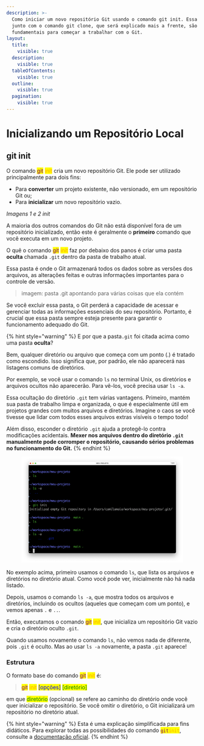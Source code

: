 ```yaml
---
description: >-
  Como iniciar um novo repositório Git usando o comando git init. Essa etapa
  junto com o comando git clone, que será explicado mais a frente, são
  fundamentais para começar a trabalhar com o Git.
layout:
  title:
    visible: true
  description:
    visible: true
  tableOfContents:
    visible: true
  outline:
    visible: true
  pagination:
    visible: true
---
```


# Inicializando um Repositório Local

## git init

O comando <mark style="color:purple;">git</mark> <mark style="color:orange;">init</mark> cria um novo repositório Git. Ele pode ser utilizado principalmente para dois fins:

* Para **converter** um projeto existente, não versionado, em um repositório Git ou;
* Para **inicializar** um novo repositório vazio.

_Imagens 1 e 2 init_

A maioria dos outros comandos do Git não está disponível fora de um repositório inicializado, então este é geralmente o **primeiro** comando que você executa em um novo projeto.

O quê o comando <mark style="color:purple;">git</mark> <mark style="color:orange;">init</mark> faz por debaixo dos panos é criar uma pasta **oculta** chamada `.git` dentro da pasta de trabalho atual.

Essa pasta é onde o Git armazenará todos os dados sobre as versões dos arquivos, as alterações feitas e outras informações importantes para o controle de versão.&#x20;

> imagem: pasta .git apontando para várias coisas que ela contém

Se você excluir essa pasta, o Git perderá a capacidade de acessar e gerenciar todas as informações essenciais do seu repositório. Portanto, é crucial que essa pasta sempre esteja presente para garantir o funcionamento adequado do Git.

{% hint style="warning" %}
E por que a pasta`.git` foi citada acima como uma pasta **oculta**?&#x20;

Bem, qualquer diretório ou arquivo que começa com um ponto (.) é tratado como escondido. Isso significa que, por padrão, ele não aparecerá nas listagens comuns de diretórios.&#x20;

Por exemplo, se você usar o comando `ls` no terminal Unix, os diretórios e arquivos ocultos não aparecerão. Para vê-los, você precisa usar `ls -a`.

Essa ocultação do diretório `.git` tem várias vantagens. Primeiro, mantém sua pasta de trabalho limpa e organizada, o que é especialmente útil em projetos grandes com muitos arquivos e diretórios. Imagine o caos se você tivesse que lidar com todos esses arquivos extras visíveis o tempo todo!&#x20;

Além disso, esconder o diretório `.git` ajuda a protegê-lo contra modificações acidentais. **Mexer nos arquivos dentro do diretório `.git` manualmente pode corromper o repositório, causando sérios problemas no funcionamento do Git.**&#x20;
{% endhint %}

<figure><img src="../../.gitbook/assets/image (24).png" alt=""><figcaption></figcaption></figure>

No exemplo acima, primeiro usamos o comando `ls`, que lista os arquivos e diretórios no diretório atual. Como você pode ver, inicialmente não há nada listado.

Depois, usamos o comando `ls -a`, que mostra todos os arquivos e diretórios, incluindo os ocultos (aqueles que começam com um ponto), e vemos apenas `.` e `..`.

Então, executamos o comando <mark style="color:purple;">git</mark> <mark style="color:orange;">init</mark>, que inicializa um repositório Git vazio e cria o diretório oculto `.git`.

Quando usamos novamente o comando `ls`, não vemos nada de diferente, pois `.git` é oculto. Mas ao usar `ls -a` novamente, a pasta `.git` aparece!

### **Estru**tura

O formato base do comando <mark style="color:purple;">git</mark>  <mark style="color:orange;">init</mark> é:

> <mark style="color:purple;">git</mark> <mark style="color:orange;">init</mark> <mark style="color:blue;">\[opções]</mark> <mark style="color:green;">\[diretório]</mark>

em que <mark style="color:green;">diretório</mark> (opcional) se refere ao caminho do diretório onde você quer inicializar o repositório. Se você omitir o diretório, o Git inicializará um repositório no diretório atual.

{% hint style="warning" %}
Esta é uma explicação simplificada para fins didáticos. Para explorar todas as possibilidades do comando <mark style="color:purple;">`git`</mark><mark style="color:orange;">`init`</mark>, consulte a [documentação oficial](https://git-scm.com/docs/git-init/pt\_BR).
{% endhint %}
